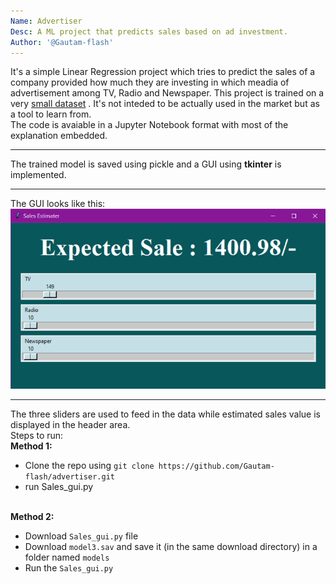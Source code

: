 ```yaml
---
Name: Advertiser
Desc: A ML project that predicts sales based on ad investment.
Author: '@Gautam-flash'
---
```


It's a simple Linear Regression project which tries to predict the sales of a company provided how much they are investing in which meadia of advertisement among TV, Radio and Newspaper.
This project is trained on a very [small dataset](advertising.csv) . It's not inteded to be actually used in the market but as a tool to learn from.<br>
The code is avaiable in a Jupyter Notebook format with most of the explanation embedded.<hr>
The trained model is saved using pickle and a GUI using <b>tkinter</b> is implemented.<hr>

The GUI looks like this:
![GUI](GUI.png)
<hr>
The three sliders are used to feed in the data while estimated sales value is displayed in the header area.<br>
Steps to run:<br><b>Method 1:</b>

- Clone the repo using ```git clone https://github.com/Gautam-flash/advertiser.git```
- run Sales_gui.py

<br><b>Method 2:</b>
- Download ```Sales_gui.py``` file
- Download ```model3.sav``` and save it (in the same download directory) in a folder named ```models```
- Run the ```Sales_gui.py``` 

